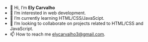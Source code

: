 - 👋 Hi, I’m **Ely Carvalho**
- 👀 I’m interested in web development.
- 🌱 I’m currently learning HTML/CSS/JavaScipt.
- 💞️ I’m looking to collaborate on projects related to HTML/CSS and JavaScript.
- 📫 How to reach me elycarvalho3@gmail.com.

<!---
elycarvalho/elycarvalho is a ✨ special ✨ repository because its `README.md` (this file) appears on your GitHub profile.
You can click the Preview link to take a look at your changes.
--->
